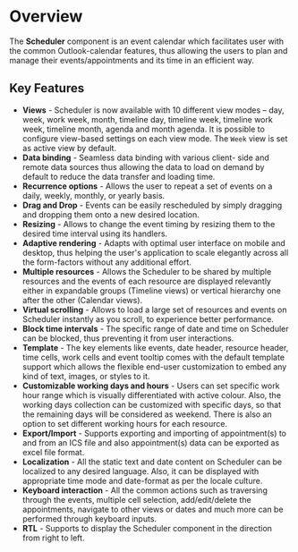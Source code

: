 # Overview

The **Scheduler** component is an event calendar which facilitates user with the common Outlook-calendar features,
thus allowing the users to plan and manage their events/appointments and its time in an efficient way.

## Key Features

* **Views** - Scheduler is now available with 10 different view modes – day, week, work week, month, timeline day, timeline week, timeline work week, timeline month, agenda and month agenda.
It is possible to configure view-based settings on each view mode. The `Week` view is set as active view by default.
* **Data binding** - Seamless data binding with various client-
side and remote data sources thus allowing the data to load on demand by default to reduce the data transfer and loading time.
* **Recurrence options** - Allows the user to repeat a set of events on a daily, weekly, monthly, or yearly basis.
* **Drag and Drop** - Events can be easily rescheduled by simply dragging and dropping them onto a new desired location.
* **Resizing** - Allows to change the event timing by resizing them to the desired time interval using its handlers.
* **Adaptive rendering** - Adapts with optimal user interface on mobile and desktop,
thus helping the user's application to scale elegantly across all the form-factors without any additional effort.
* **Multiple resources** - Allows the Scheduler to be shared by multiple resources and the events of each resource are displayed relevantly either in expandable groups (Timeline views) or
vertical hierarchy one after the other (Calendar views).
* **Virtual scrolling** - Allows to load a large set of resources and events on Scheduler instantly as you scroll, to experience better performance.
* **Block time intervals** - The specific range of date and time on Scheduler can be blocked, thus preventing it from user interactions.
* **Template** - The key elements like events, date header, resource header, time cells,
work cells and event tooltip comes with the default template support which allows the flexible end-user customization to embed any kind of text,
images, or styles to it.
* **Customizable working days and hours** - Users can set specific work hour range which is visually differentiated with active colour.
Also, the working days collection can be customized with specific days, so that the remaining days will be considered as weekend. There is also an option to set different working hours for each resource.
* **Export/Import** - Supports exporting and importing of appointment(s) to and from an ICS file and also appointment(s) data can be exported as excel file format.
* **Localization** - All the static text and date content on Scheduler can be localized to any desired language.
Also, it can be displayed with appropriate time mode and date-format as per the locale culture.
* **Keyboard interaction** - All the common actions such as traversing through the events, multiple cell selection,
add/edit/delete the appointments, navigate to other views or dates and much more can be performed through keyboard inputs.
* **RTL** - Supports to display the Scheduler component in the direction from right to left.
